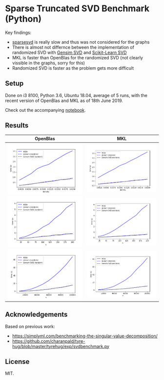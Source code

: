 # Sparse Truncated SVD Benchmark (Python)


Key findings:

* [sparsesvd](https://pypi.org/project/sparsesvd/) is really slow and thus was not considered for the graphs
* There is almost not differnce between the implementation of randomized SVD with [Gensim SVD](https://radimrehurek.com/gensim/models/lsimodel.html#gensim.models.lsimodel.stochastic_svd) and [Scikit-Learn SVD](https://scikit-learn.org/stable/modules/generated/sklearn.decomposition.TruncatedSVD.html)
* MKL is faster than OpenBlas for the randomized SVD (not clearly vissible in the graphs, sorry for this)
* Randomized SVD is faster as the problem gets more difficult

## Setup

Done on i3 8100, Python 3.6, Ubuntu 18.04, average of 5 runs, with the recent version of OpenBlas and MKL as of 18th June 2019.

Check out the accompanying [notebook](benchmark_svd.ipynb).

## Results

OpenBlas            |  MKL
:-------------------------:|:-------------------------:
![](openblas/time_densities.png)  |  ![](mkl/time_densities.png)
![](openblas/time_ks.png)  |  ![](mkl/time_ks.png)
![](openblas/time_ns.png)  |  ![](mkl/time_ns.png)

## Acknowledgements

Based on previous work:
* https://simplyml.com/benchmarking-the-singular-value-decomposition/
* https://github.com/charanpald/tyre-hug/blob/master/tyrehug/exp/svdbenchmark.py


## License

MIT.